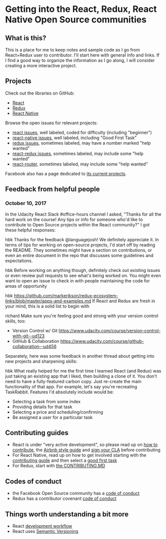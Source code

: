 # Getting into the React, Redux, React Native Open Source communities

## What is this?
This is a place for me to keep notes and sample code as I go from React+Redux user to contributor. I'll start here with general info and links. If I find a good way to organize the information as I go along, I will consider creating a more interactive project.

## Projects
Check out the libraries on GitHub:
- [React](https://github.com/facebook/react)
- [Redux](https://github.com/reactjs/redux)
- [React Native](https://github.com/facebook/react-native)

Browse the open issues for relevant projects:
- [react issues](https://github.com/facebook/react/issues), well labeled, coded for difficulty (including "beginner")
- [react-native issues](https://github.com/facebook/react-native/issues), well labeled, including "Good First Task"
- [redux issues](https://github.com/reactjs/redux/issues), sometimes labeled, may have a number marked "help wanted"
- [react-redux issues](https://github.com/reactjs/react-redux/issues), sometimes labeled, may include some "help wanted"
- [react-router](https://github.com/ReactTraining/react-router/issues), sometimes labeled, may include some "help wanted"

Facebook also has a page dedicated to [its current projects](https://code.facebook.com/projects/).

## Feedback from helpful people

### October 10, 2017
In the Udacity React Slack #office-hours channel I asked, "Thanks for all the hard work on the course! Any tips or info for someone who'd like to contribute to Open Source projects within the React community?" I got these helpful responses:

hbk
Thanks for the feedback @languagejosh! We definitely appreciate it.
In terms of tips for working on open-source projects, I'd start off by reading the README. They sometimes might have a section on contributions, or even an entire document in the repo that discusses some guidelines and expectations.

hbk 
Before working on anything though, definitely check out existing issues or even review pull requests to see what's being worked on. You might even want to open an issue to check in with people maintaining the code for areas of opportunity

hbk
https://github.com/markerikson/redux-ecosystem-links/blob/master/apps-and-examples.md If React and Redux are fresh in your mind, this is a solid list to begin with

richard
Make sure you're feeling good and strong with your version control skills, too:
* Version Control w/ Git https://www.udacity.com/course/version-control-with-git--ud123
* GitHub & Collaboration https://www.udacity.com/course/github-collaboration--ud456

Separately, here was some feedback in another thread about getting into new projects and sharpening skills:

hbk
What really helped for me the first time I learned React (and Redux) was just taking an existing app that I liked, then building a clone of it. 
You don't need to have a fully-featured carbon copy. Just re-create the main functionality of that app.
For example, let's say you're recreating TaskRabbit. Features I'd absolutely include would be:
- Selecting a task from some index
- Providing details for that task
- Selecting a price and scheduling/confirming
- Be assigned a user for a particular task

## Contributing guides
- React is under "very active development", so please read up on [how to contribute](https://reactjs.org/docs/how-to-contribute.html), the [Airbnb style guide](https://github.com/airbnb/javascript) and [sign your CLA](https://code.facebook.com/cla) before contributing
- For React Native, read up on how to get involved starting with the [contributing guide](https://facebook.github.io/react-native/docs/contributing.html) and then select a [good first task](https://github.com/facebook/react-native/labels/Good%20First%20Task)
- For Redux, start with [the CONTRIBUTING.MD](https://github.com/reactjs/redux/blob/master/CONTRIBUTING.md)

## Codes of conduct
- the Facebook Open Source community has a [code of conduct](https://code.facebook.com/pages/876921332402685/open-source-code-of-conduct)
- Redux has a contributor covenant [code of conduct](https://github.com/reactjs/redux/blob/master/CODE_OF_CONDUCT.md)

## Things worth understanding a bit more
- React [development workflow](https://reactjs.org/docs/how-to-contribute.html#development-workflow)
- React uses [Semantic Versioning](http://semver.org/)